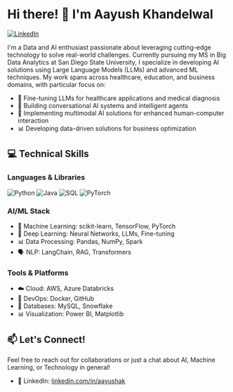 # Hi there! 👋 I'm Aayush Khandelwal

[![LinkedIn](https://img.shields.io/badge/LinkedIn-0077B5?style=for-the-badge&logo=linkedin&logoColor=white)](https://linkedin.com/in/aayushak/)

I'm a Data and AI enthusiast passionate about leveraging cutting-edge technology to solve real-world challenges. Currently pursuing my MS in Big Data Analytics at San Diego State University, I specialize in developing AI solutions using Large Language Models (LLMs) and advanced ML techniques. My work spans across healthcare, education, and business domains, with particular focus on:

- 🏥 Fine-tuning LLMs for healthcare applications and medical diagnosis
- 🤖 Building conversational AI systems and intelligent agents
- 🧠 Implementing multimodal AI solutions for enhanced human-computer interaction
- 📊 Developing data-driven solutions for business optimization


## 💻 Technical Skills

### Languages & Libraries
![Python](https://img.shields.io/badge/Python-3776AB?style=flat&logo=python&logoColor=white)
![Java](https://img.shields.io/badge/Java-ED8B00?style=flat&logo=java&logoColor=white)
![SQL](https://img.shields.io/badge/SQL-4479A1?style=flat&logo=mysql&logoColor=white)
![PyTorch](https://img.shields.io/badge/PyTorch-EE4C2C?style=flat&logo=pytorch&logoColor=white)

### AI/ML Stack
- 🤖 Machine Learning: scikit-learn, TensorFlow, PyTorch
- 🧠 Deep Learning: Neural Networks, LLMs, Fine-tuning
- 📊 Data Processing: Pandas, NumPy, Spark
- 🗣️ NLP: LangChain, RAG, Transformers

### Tools & Platforms
- ☁️ Cloud: AWS, Azure Databricks
- 🐳 DevOps: Docker, GitHub
- 💾 Databases: MySQL, Snowflake
- 📊 Visualization: Power BI, Matplotlib


## 📫 Let's Connect!
Feel free to reach out for collaborations or just a chat about AI, Machine Learning, or Technology in general!

- 💼 LinkedIn: [linkedin.com/in/aayushak](https://linkedin.com/in/aayushak/)
